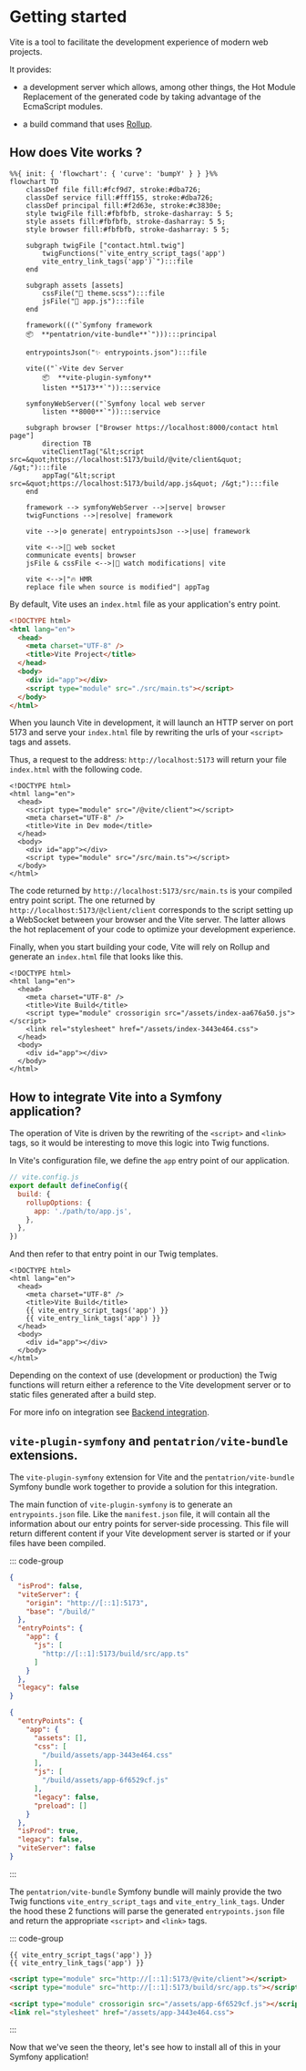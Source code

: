 # Getting started

Vite is a tool to facilitate the development experience of modern web projects.



It provides:

- a development server which allows, among other things, the Hot Module Replacement of the generated code by taking advantage of the EcmaScript modules.

- a build command that uses [Rollup](https://rollupjs.org/).

## How does Vite works ?

```mermaid
%%{ init: { 'flowchart': { 'curve': 'bumpY' } } }%%
flowchart TD
    classDef file fill:#fcf9d7, stroke:#dba726;
    classDef service fill:#fff155, stroke:#dba726;
    classDef principal fill:#f2d63e, stroke:#c3830e;
    style twigFile fill:#fbfbfb, stroke-dasharray: 5 5;
    style assets fill:#fbfbfb, stroke-dasharray: 5 5;
    style browser fill:#fbfbfb, stroke-dasharray: 5 5;

    subgraph twigFile ["contact.html.twig"]
        twigFunctions("`vite_entry_script_tags('app')
        vite_entry_link_tags('app')`"):::file
    end

    subgraph assets [assets]
        cssFile("🎨 theme.scss"):::file
        jsFile("📜 app.js"):::file
    end

    framework((("`Symfony framework
    📦  **pentatrion/vite-bundle**`"))):::principal

    entrypointsJson("✨ entrypoints.json"):::file

    vite(("`⚡️Vite dev Server
        📦  **vite-plugin-symfony**
        listen **5173**`")):::service

    symfonyWebServer(("`Symfony local web server
        listen **8000**`")):::service

    subgraph browser ["Browser https://localhost:8000/contact html page"]
        direction TB
        viteClientTag("&lt;script src=&quot;https://localhost:5173/build/@vite/client&quot; /&gt;"):::file
        appTag("&lt;script src=&quot;https://localhost:5173/build/app.js&quot; /&gt;"):::file
    end

    framework --> symfonyWebServer -->|serve| browser
    twigFunctions -->|resolve| framework

    vite -->|⚙️ generate| entrypointsJson -->|use| framework

    vite <-->|🚀 web socket
    communicate events| browser
    jsFile & cssFile <-->|🧐 watch modifications| vite

    vite <-->|"🔥 HMR
    replace file when source is modified"| appTag
```

By default, Vite uses an `index.html` file as your application's entry point.

```html
<!DOCTYPE html>
<html lang="en">
  <head>
    <meta charset="UTF-8" />
    <title>Vite Project</title>
  </head>
  <body>
    <div id="app"></div>
    <script type="module" src="./src/main.ts"></script>
  </body>
</html>
```

When you launch Vite in development, it will launch an HTTP server on port 5173 and serve your `index.html` file by rewriting the urls of your `<script>` tags and assets.

Thus, a request to the address: `http://localhost:5173` will return your file `index.html` with the following code.

```html{4,10}
<!DOCTYPE html>
<html lang="en">
  <head>
    <script type="module" src="/@vite/client"></script>
    <meta charset="UTF-8" />
    <title>Vite in Dev mode</title>
  </head>
  <body>
    <div id="app"></div>
    <script type="module" src="/src/main.ts"></script>
  </body>
</html>
```

The code returned by `http://localhost:5173/src/main.ts` is your compiled entry point script.
The one returned by `http://localhost:5173/@client/client` corresponds to the script setting up a WebSocket between your browser and the Vite server. The latter allows the hot replacement of your code to optimize your development experience.

Finally, when you start building your code, Vite will rely on Rollup and generate an `index.html` file that looks like this.

```html{6,7}
<!DOCTYPE html>
<html lang="en">
  <head>
    <meta charset="UTF-8" />
    <title>Vite Build</title>
    <script type="module" crossorigin src="/assets/index-aa676a50.js"></script>
    <link rel="stylesheet" href="/assets/index-3443e464.css">
  </head>
  <body>
    <div id="app"></div>
  </body>
</html>
```

## How to integrate Vite into a Symfony application?

The operation of Vite is driven by the rewriting of the `<script>` and `<link>` tags, so it would be interesting to move this logic into Twig functions.

In Vite's configuration file, we define the `app` entry point of our application.

```js
// vite.config.js
export default defineConfig({
  build: {
    rollupOptions: {
      app: './path/to/app.js',
    },
  },
})
```

And then refer to that entry point in our Twig templates.

```html{6,7}
<!DOCTYPE html>
<html lang="en">
  <head>
    <meta charset="UTF-8" />
    <title>Vite Build</title>
    {{ vite_entry_script_tags('app') }}
    {{ vite_entry_link_tags('app') }}
  </head>
  <body>
    <div id="app"></div>
  </body>
</html>
```

Depending on the context of use (development or production) the Twig functions will return either a reference to the Vite development server or to static files generated after a build step.

For more info on integration see [Backend integration](https://vitejs.dev/guide/backend-integration.html).


## `vite-plugin-symfony` and `pentatrion/vite-bundle` extensions.

The `vite-plugin-symfony` extension for Vite and the `pentatrion/vite-bundle` Symfony bundle work together to provide a solution for this integration.

The main function of `vite-plugin-symfony` is to generate an `entrypoints.json` file. Like the `manifest.json` file, it will contain all the information about our entry points for server-side processing. This file will return different content if your Vite development server is started or if your files have been compiled.

::: code-group
```json [entrypoints.json (dev)]
{
  "isProd": false,
  "viteServer": {
    "origin": "http://[::1]:5173",
    "base": "/build/"
  },
  "entryPoints": {
    "app": {
      "js": [
        "http://[::1]:5173/build/src/app.ts"
      ]
    }
  },
  "legacy": false
}
```
```json [entrypoints.json (prod)]
{
  "entryPoints": {
    "app": {
      "assets": [],
      "css": [
        "/build/assets/app-3443e464.css"
      ],
      "js": [
        "/build/assets/app-6f6529cf.js"
      ],
      "legacy": false,
      "preload": []
    }
  },
  "isProd": true,
  "legacy": false,
  "viteServer": false
}
```
:::

The `pentatrion/vite-bundle` Symfony bundle will mainly provide the two Twig functions `vite_entry_script_tags` and `vite_entry_link_tags`. Under the hood these 2 functions will parse the generated `entrypoints.json` file and return the appropriate `<script>` and `<link>` tags.


::: code-group
```twig [index.html.twig]
{{ vite_entry_script_tags('app') }}
{{ vite_entry_link_tags('app') }}
```
```html [index.html (dev)]
<script type="module" src="http://[::1]:5173/@vite/client"></script>
<script type="module" src="http://[::1]:5173/build/src/app.ts"></script>
```
```html [index.html (prod)]
<script type="module" crossorigin src="/assets/app-6f6529cf.js"></script>
<link rel="stylesheet" href="/assets/app-3443e464.css">
```
:::

Now that we've seen the theory, let's see how to install all of this in your Symfony application!
